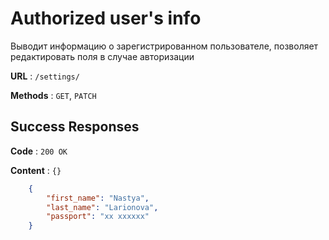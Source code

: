 # Authorized user's info

Выводит информацию о зарегистрированном пользователе, позволяет редактировать поля в случае авторизации

**URL** : `/settings/`

**Methods** : `GET`, `PATCH`

## Success Responses

**Code** : `200 OK`

**Content** : `{}`

```json
    {
        "first_name": "Nastya",
        "last_name": "Larionova",
        "passport": "xx xxxxxx"
    }
```